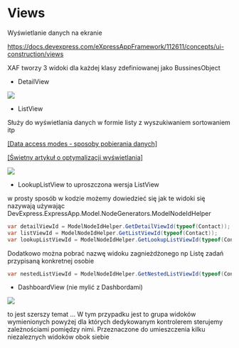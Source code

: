 # Views

Wyświetlanie danych na ekranie


https://docs.devexpress.com/eXpressAppFramework/112611/concepts/ui-construction/views


XAF tworzy 3 widoki dla każdej klasy zdefiniowanej jako BussinesObject

* DetailView 

![](https://docs.devexpress.com/expressappframework/images/views_detailview_win132339.png)
* ListView

Służy do wyświetlania danych w formie listy z wyszukiwaniem sortowaniem itp


<a href="https://docs.devexpress.com/eXpressAppFramework/113683/concepts/ui-construction/views/list-view-data-access-modes" target="_blank">[Data access modes - sposoby pobierania danych]</a>


<a href="https://blog.delegate.at/2020/09/21/fixing-an-n1-performance-problem-in-xaf-xpo-with-totally-undocumented-apis.html" target="_blank">[Świetny artykuł o optymalizacji wyświetlania]</a>



![](https://docs.devexpress.com/expressappframework/images/views_listview_win132343.png)

* LookupListView
to uproszczona wersja ListView


w prosty sposób w kodzie możemy dowiedzieć się jak te widoki się nazywają używając 
DevExpress.ExpressApp.Model.NodeGenerators.ModelNodeIdHelper

```csharp
var detailViewId = ModelNodeIdHelper.GetDetailViewId(typeof(Contact)); 
var listViewId = ModelNodeIdHelper.GetListViewId(typeof(Contact)); 
var lookupListViewId = ModelNodeIdHelper.GetLookupListViewId(typeof(Contact));
```

Dodatkowo można pobrać nazwę widoku zagnieżdżonego np Listę zadań przypisaną konkretnej osobie

```csharp
var nestedListViewId = ModelNodeIdHelper.GetNestedListViewId(typeof(Contact), nameof(Contact.Tasks));
```




* DashboardView (nie mylić z Dashbordami)

![](https://docs.devexpress.com/expressappframework/images/views_dashboardview_win132346.png)

to jest szerszy temat ...
W tym przypadku jest to grupa widoków wymienionych powyżej dla których dedykowanym kontrolerem sterujemy zależnościami pomiędzy nimi. Przeznaczone do umieszczenia kilku niezaleznych widoków obok siebie

